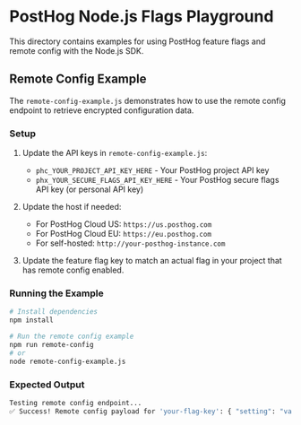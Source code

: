 # PostHog Node.js Flags Playground

This directory contains examples for using PostHog feature flags and remote config with the Node.js SDK.

## Remote Config Example

The `remote-config-example.js` demonstrates how to use the remote config endpoint to retrieve encrypted configuration data.

### Setup

1. Update the API keys in `remote-config-example.js`:

    - `phc_YOUR_PROJECT_API_KEY_HERE` - Your PostHog project API key
    - `phx_YOUR_SECURE_FLAGS_API_KEY_HERE` - Your PostHog secure flags API key (or personal API key)

2. Update the host if needed:

    - For PostHog Cloud US: `https://us.posthog.com`
    - For PostHog Cloud EU: `https://eu.posthog.com`
    - For self-hosted: `http://your-posthog-instance.com`

3. Update the feature flag key to match an actual flag in your project that has remote config enabled.

### Running the Example

```bash
# Install dependencies
npm install

# Run the remote config example
npm run remote-config
# or
node remote-config-example.js
```

### Expected Output

```bash
Testing remote config endpoint...
✅ Success! Remote config payload for 'your-flag-key': { "setting": "value", "config": {...} }
```
